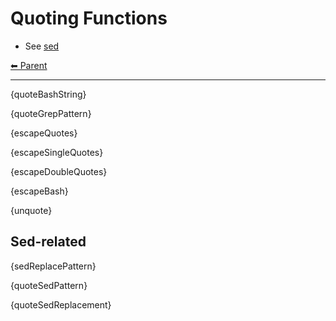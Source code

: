 # Quoting Functions

- See [sed](./sed.md)

<!-- TEMPLATE header 2 -->
[⬅ Parent ](../index.md)
<hr />

{quoteBashString}

{quoteGrepPattern}

{escapeQuotes}

{escapeSingleQuotes}

{escapeDoubleQuotes}

{escapeBash}

{unquote}

## Sed-related

{sedReplacePattern}

{quoteSedPattern}

{quoteSedReplacement}

